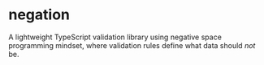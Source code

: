 # negation
A lightweight TypeScript validation library using negative space programming mindset, where validation rules define what data should *not* be.
